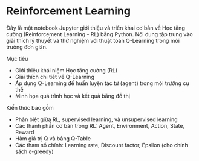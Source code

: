 # **Reinforcement Learning**

Đây là một notebook Jupyter giới thiệu và triển khai cơ bản về Học tăng cường (Reinforcement Learning - RL) bằng Python. Nội dung tập trung vào giải thích lý thuyết và thử nghiệm với thuật toán Q-Learning trong môi trường đơn giản.

Mục tiêu

- Giới thiệu khái niệm Học tăng cường (RL)
- Giải thích chi tiết về Q-Learning
- Áp dụng Q-Learning để huấn luyện tác tử (agent) trong môi trường cụ thể
- Minh họa quá trình học và kết quả bằng đồ thị

Kiến thức bao gồm

- Phân biệt giữa RL, supervised learning, và unsupervised learning
- Các thành phần cơ bản trong RL: Agent, Environment, Action, State, Reward
- Hàm giá trị Q và bảng Q-Table
- Các tham số chính: Learning rate, Discount factor, Epsilon (cho chính sách ε-greedy)

